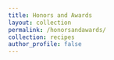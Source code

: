 ```yaml
---
title: Honors and Awards
layout: collection
permalink: /honorsandawards/
collection: recipes
author_profile: false
---
```

